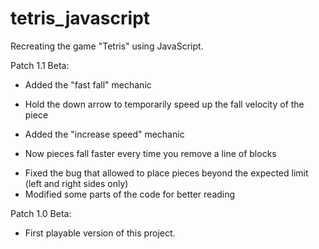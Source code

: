 # tetris_javascript
Recreating the game "Tetris" using JavaScript.

Patch 1.1 Beta:
- Added the "fast fall" mechanic
* Hold the down arrow to temporarily speed up the fall velocity of the piece
- Added the "increase speed" mechanic
* Now pieces fall faster every time you remove a line of blocks
- Fixed the bug that allowed to place pieces beyond the expected limit (left and right sides only)
- Modified some parts of the code for better reading

Patch 1.0 Beta:
- First playable version of this project.

